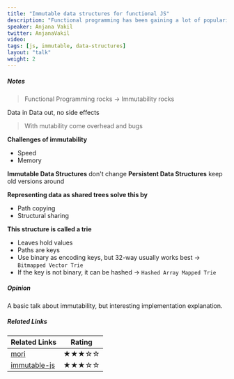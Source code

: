 ```yaml
---
title: "Immutable data structures for functional JS"
description: "Functional programming has been gaining a lot of popularity in the JS community, and with good reason: rejecting side-effects and mutability - in-place changes to data - helps avoid a lot of headaches. But when you refuse to mutate objects, you have to create a whole new object each time something changes, which can slow things down and eat up memory, making functional programming seem inefficient. That’s where immutable data structures come in - to save the day, and time and space! Also called “persistent data structures”, they help you efficiently make new “modified” versions of immutable objects, by reusing parts of the old object that you don’t need to change. In this talk we’ll take a look at how these data structures work, why they’re fantastic for functional programming, and how we can easily use them in our JS code thanks to libraries like Mori and Immutable.js."
speaker: Anjana Vakil
twitter: AnjanaVakil
video:
tags: [js, immutable, data-structures]
layout: "talk"
weight: 2
---
```


<article id="1">

##### Notes

> Functional Programming rocks -> Immutability rocks

Data in Data out, no side effects

> With mutability come overhead and bugs  

**Challenges of immutability**
- Speed 
- Memory

**Immutable Data Structures** don't change
**Persistent Data Structures** keep old versions around

**Representing data as shared trees solve this by**
- Path copying
- Structural sharing

**This structure is called a trie**
- Leaves hold values
- Paths are keys
- Use binary as encoding keys, but 32-way usually works best -> `Bitmapped Vector Trie`
- If the key is not binary, it can be hashed -> `Hashed Array Mapped Trie`

</article>

<article id="2">

##### Opinion

A basic talk about immutability, but interesting implementation explanation.

</article>

<article id="3">

##### Related Links

Related Links | Rating
--- | ---
[mori](http://swannodette.github.io/mori/) | ★★★☆☆
[immutable-js](https://facebook.github.io/immutable-js/) | ★★★☆☆

</article>